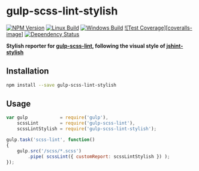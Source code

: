 # gulp-scss-lint-stylish

  [![NPM Version][npm-img]][npm-url]
  [![Linux Build][travis-img]][travis-url]
  [![Windows Build][appveyor-img]][appveyor-url]
  [![Test Coverage][coveralls-image]][coveralls-url]
  [![Dependency Status][david-img]][david-url]

**Stylish reporter for [gulp-scss-lint][gulp-scss-lint-url], following the visual style of [jshint-stylish][jshint-stylish-url]**

## Installation
```sh
npm install --save gulp-scss-lint-stylish
```

## Usage
```js
var gulp            = require('gulp'),
    scssLint        = require('gulp-scss-lint'),
    scssLintStylish = require('gulp-scss-lint-stylish');

gulp.task('scss-lint', function()
{
    gulp.src('/scss/*.scss')
        .pipe( scssLint({ customReport: scssLintStylish }) );
});
```

[npm-img]: https://badge.fury.io/js/gulp-scss-lint-stylish.svg
[npm-url]: https://www.npmjs.com/package/gulp-scss-lint-stylish
[travis-img]: https://img.shields.io/travis/roeldev/gulp-scss-lint-stylish/master.svg?label=linux
[travis-url]: https://travis-ci.org/roeldev/gulp-scss-lint-stylish
[appveyor-img]: https://img.shields.io/appveyor/ci/roeldev/gulp-scss-lint-stylish/master.svg?label=windows
[appveyor-url]: https://ci.appveyor.com/project/roeldev/gulp-scss-lint-stylish
[coveralls-img]: https://img.shields.io/coveralls/roeldev/gulp-scss-lint-stylish/master.svg
[coveralls-url]: https://coveralls.io/r/roeldev/gulp-scss-lint-stylish?branch=master
[david-img]: https://david-dm.org/roeldev/gulp-scss-lint-stylish.svg
[david-url]: https://david-dm.org/roeldev/gulp-scss-lint-stylish

[gulp-scss-lint-url]: https://github.com/juanfran/gulp-scss-lint
[jshint-stylish-url]: https://github.com/sindresorhus/jshint-stylish
